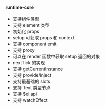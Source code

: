 #### runtime-core

-  支持组件类型
-  支持 element 类型
-  初始化 props
-  setup 可获取 props 和 context
-  支持 component emit
-  支持 proxy
-  可以在 render 函数中获取 setup 返回的对象
-  nextTick 的实现
-  支持 getCurrentInstance
-  支持 provide/inject
-  支持最基础的 slots
-  支持 Text 类型节点
-  支持 $el api
-  支持 watchEffect

#### 